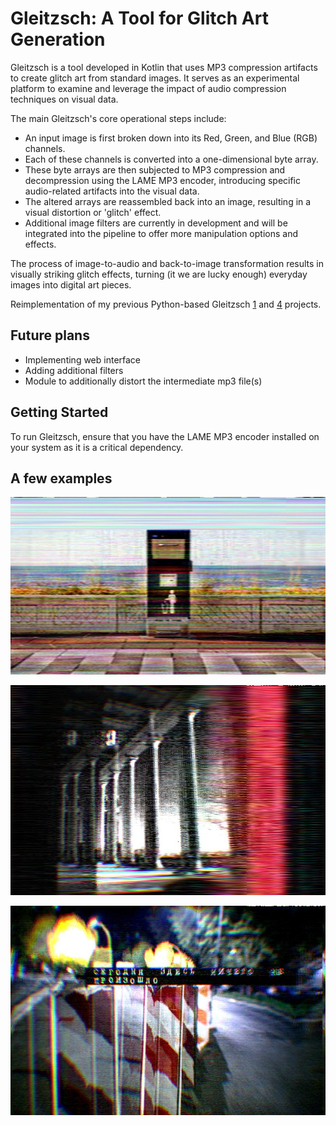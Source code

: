 # Gleitzsch:  A Tool for Glitch Art Generation

Gleitzsch is a tool developed in Kotlin that uses MP3 compression artifacts to create glitch art from standard images.
It serves as an experimental platform to examine and leverage the impact of audio compression techniques on visual data.

The main Gleitzsch's core operational steps include:

- An input image is first broken down into its Red, Green, and Blue (RGB) channels.
- Each of these channels is converted into a one-dimensional byte array.
- These byte arrays are then subjected to MP3 compression and decompression using the LAME MP3 encoder, introducing specific audio-related artifacts into the visual data.
- The altered arrays are reassembled back into an image, resulting in a visual distortion or 'glitch' effect.
- Additional image filters are currently in development and will be integrated into the pipeline to offer more manipulation options and effects.

The process of image-to-audio and back-to-image transformation results in visually striking glitch effects,
 turning (it we are lucky enough) everyday images into digital art pieces.

Reimplementation of my previous Python-based Gleitzsch [1](https://github.com/kirilenkobm/gleitzsch) and [4](https://github.com/kirilenkobm/gleitzsch_v4) projects.

## Future plans

* Implementing web interface
* Adding additional filters
* Module to additionally distort the intermediate mp3 file(s)

## Getting Started

To run Gleitzsch, ensure that you have the LAME MP3 encoder installed on your system as it is a critical dependency.

## A few examples

![alt text](Examples/1.jpg "Example 1")

![alt text](Examples/2.jpg "Example 2")

![alt text](Examples/3.jpg "Example 3")